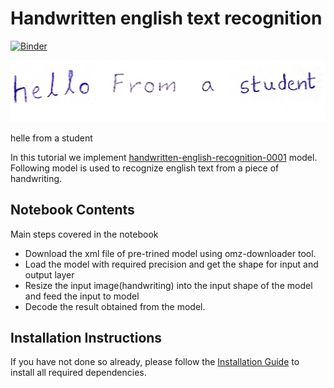 # Handwritten english text recognition

[![Binder](https://mybinder.org/badge_logo.svg)](https://mybinder.org/v2/gh/openvinotoolkit/openvino_notebooks/HEAD?filepath=notebooks%5C209-handwritten-ocr%5C209-handwritten-ocr.ipynb)

<img width="510" alt="english_text" src="data/handwriting.jpg">

helle from a student

In this tutorial we implement [handwritten-english-recognition-0001](https://github.com/openvinotoolkit/open_model_zoo/tree/master/models/intel/handwritten-english-recognition-0001) model. Following model is used to recognize english text from a piece of handwriting.

## Notebook Contents

Main steps covered in the notebook
- Download the xml file of pre-trined model using omz-downloader tool.
- Load the model with required precision and get the shape for input and output layer
- Resize the input image(handwriting) into the input shape of the model and feed the input to model
- Decode the result obtained from the model.

## Installation Instructions

If you have not done so already, please follow the [Installation Guide](../../README.md) to install all required dependencies.

